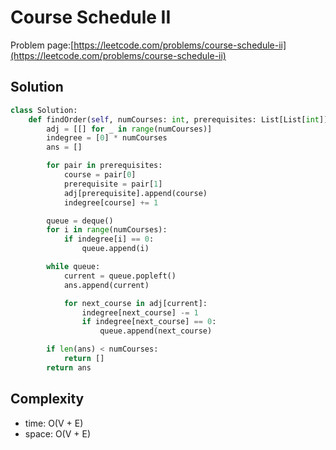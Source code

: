 # Course Schedule II

Problem page:[https://leetcode.com/problems/course-schedule-ii](https://leetcode.com/problems/course-schedule-ii)

## Solution

```python
class Solution:
    def findOrder(self, numCourses: int, prerequisites: List[List[int]]) -> List[int]:
        adj = [[] for _ in range(numCourses)]
        indegree = [0] * numCourses
        ans = []

        for pair in prerequisites:
            course = pair[0]
            prerequisite = pair[1]
            adj[prerequisite].append(course)
            indegree[course] += 1

        queue = deque()
        for i in range(numCourses):
            if indegree[i] == 0:
                queue.append(i)

        while queue:
            current = queue.popleft()
            ans.append(current)

            for next_course in adj[current]:
                indegree[next_course] -= 1
                if indegree[next_course] == 0:
                    queue.append(next_course)

        if len(ans) < numCourses:
            return []
        return ans
```

## Complexity

- time: O(V + E)
- space: O(V + E)

